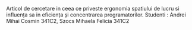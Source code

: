 Articol de cercetare in ceea ce priveste ergonomia spatiului de lucru si influența sa in eficiența și concentrarea programatorilor. 
Studenti : Andrei Mihai Cosmin 341C2, Szocs Mihaela Felicia 341C2
